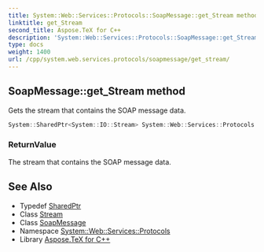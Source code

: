 ```yaml
---
title: System::Web::Services::Protocols::SoapMessage::get_Stream method
linktitle: get_Stream
second_title: Aspose.TeX for C++
description: 'System::Web::Services::Protocols::SoapMessage::get_Stream method. Gets the stream that contains the SOAP message data in C++.'
type: docs
weight: 1400
url: /cpp/system.web.services.protocols/soapmessage/get_stream/
---
```

## SoapMessage::get_Stream method


Gets the stream that contains the SOAP message data.

```cpp
System::SharedPtr<System::IO::Stream> System::Web::Services::Protocols::SoapMessage::get_Stream()
```


### ReturnValue

The stream that contains the SOAP message data.

## See Also

* Typedef [SharedPtr](../../../system/sharedptr/)
* Class [Stream](../../../system.io/stream/)
* Class [SoapMessage](../)
* Namespace [System::Web::Services::Protocols](../../)
* Library [Aspose.TeX for C++](../../../)
